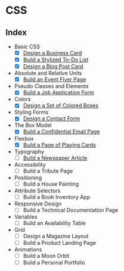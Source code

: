 # CSS

## Index

- Basic CSS
  - [x] [Design a Business Card](./01-business-card/index.html)
  - [x] [Build a Stylized To-Do List](./02-todo-list/index.html)
  - [x] [Design a Blog Post Card](./03-blog-post-card/index.html)
- Absolute and Relative Units
  - [x] [Build an Event Flyer Page](./04-event-flyer-page/index.html)
- Pseudo Classes and Elements
  - [x] [Build a Job Application Form](./05-job-application-form/index.html)
- Colors
  - [x] [Design a Set of Colored Boxes](./06-set-of-colored-boxes/index.html)
- Styling Forms
  - [x] [Design a Contact Form](./07-contact-form/index.html)
- The Box Model
  - [x] [Build a Confidential Email Page](./08-confidential-email-page/index.html)
- Flexbox
  - [x] [Build a Page of Playing Cards](./09-page-of-playing-card/index.html)
- Typography
  - [ ] [Build a Newspaper Article](./10-newspaper-article/index.html)
- Accessibility
  - [ ] Build a Tribute Page
- Positioning
  - [ ] Build a House Painting
- Attribute Selectors
  - [ ] Build a Book Inventory App
- Responsive Design
  - [ ] Build a Technical Documentation Page
- Variables
  - [ ] Build an Availability Table
- Grid
  - [ ] Design a Magazine Layout
  - [ ] Build a Product Landing Page
- Animations
  - [ ] Build a Moon Orbit
  - [ ] Build a Personal Portfolio
